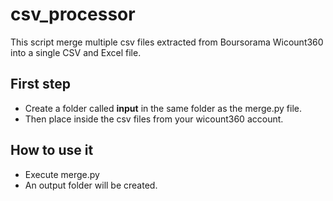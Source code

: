 # csv_processor
This script merge multiple csv files extracted from Boursorama Wicount360 into a single CSV and Excel file.

## First step
- Create a folder called **input** in the same folder as the merge.py file. 
- Then place inside the csv files from your wicount360 account.

## How to use it
- Execute merge.py
- An output folder will be created.
